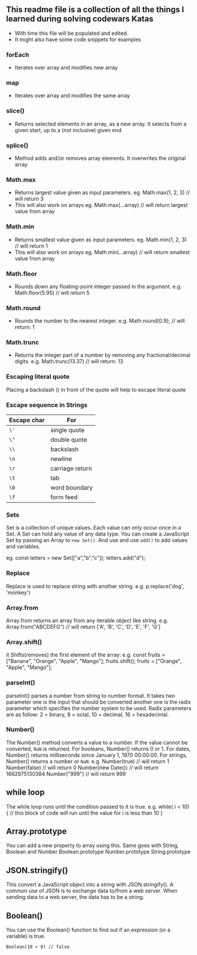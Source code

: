 ## This readme file is a collection of all the things I learned during solving codewars Katas

- With time this file will be populated and edited.
- It might also have some code snippets for examples


### forEach
- Iterates over array and modifies new array

### map
- Iterates over array and modifies the same array

### slice()
- Returns selected elements in an array, as a new array. It selects from a given start, up to a (not inclusive) given end.

### splice()
- Method adds and/or removes array elements. It overwrites the original array

### Math.max
- Returns largest value given as input parameters. 
eg. Math.max(1, 2, 3) // will return 3
- This will also work on arrays
eg. Math.max(...array) // will return largest value from array

### Math.min
- Returns smallest value given as input parameters. 
eg. Math.min(1, 2, 3) // will return 1
- This will also work on arrays
eg. Math.min(...array) // will return smallest value from array

### Math.floor
- Rounds down any floating-point integer passed in the argument.
e.g. Math.floor(5.95) // will return 5

### Math.round
- Rounds the number to the nearest integer.
e.g. Math.round(0.9); // will return: 1

### Math.trunc
- Returns the integer part of a number by removing any fractional/decimal digits.
e.g. Math.trunc(13.37) // will return: 13


### Escaping literal quote
Placing a backslash (\) in front of the quote will help to escape literal quote

### Escape sequence in Strings
Escape char | For
--- | --- 
`\'` | single quote
`\"` | double quote
`\\` | backslash
`\n` | newline
`\r` | carriage return
`\t` | tab
`\b` | word boundary
`\f` | form feed

### Sets
Set is a collection of unique values. Each value can only occur once in a Set. A Set can hold any value of any data type. You can create a JavaScript Set by passing an Array to `new Set()`. And use and use `add()` to add values and variables.

eg. const letters = new Set(["a","b","c"]);
letters.add("d");

### Replace
Replace is used to replace string with another string.
e.g. p.replace('dog', 'monkey')

### Array.from
Array.from returns an array from any iterable object like string.
e.g. Array.from("ABCDEFG") // will return ['A', 'B', 'C', 'D', 'E', 'F', 'G']

### Array.shift()
it Shifts(removes) the first element of the array:
e.g. const fruits = ["Banana", "Orange", "Apple", "Mango"];
fruits.shift();
fruits = ["Orange", "Apple", "Mango"];

### parseInt()
parseInt() parses a number from string to number format. It takes two parameter one is the input that should be converted another one is the radix parameter which specifies the number system to be used.
Radix parameters are as follow:
2 = binary, 8 = octal, 10 = decimal, 16 = hexadecimal.

### Number()
The Number() method converts a value to a number. If the value cannot be converted, `NaN` is returned. For booleans, Number() returns 0 or 1. For dates, Number() returns milliseconds since January 1, 1970 00:00:00. For strings, Number() returns a number or `NaN`.
e.g. Number(true)		// will return 1
Number(false)		// will return 0
Number(new Date())		// will return 1662975130384
Number("999")		// will return 999

## while loop
The while loop runs until the condition passed to it is true.
e.g. while( i < 10) {
	// this block of code will run until the value for i is less than 10 
}

## Array.prototype
You can add a new property to array using this.
Same goes with String, Boolean and Number
Boolean.prototype
Number.prototype
String.prototype

## JSON.stringify()
This convert a JavaScript object into a string with JSON.stringify(). A common use of JSON is to exchange data to/from a web server. When sending data to a web server, the data has to be a string.

## Boolean()
You can use the Boolean() function to find out if an expression (or a variable) is true. 
```Boolean(10 > 9) // true 
Boolean(10 < 9) // false
```
